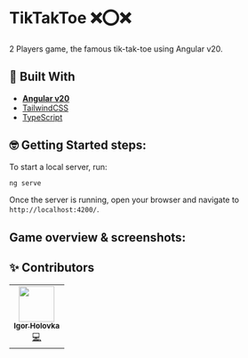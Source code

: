 # TikTakToe ❌⭕❌

2 Players game, the famous tik-tak-toe using Angular v20.


## 🧰 Built With

- [**Angular v20** ](https://github.com/angular/angular)
- [TailwindCSS](https://tailwindcss.com/)
- [TypeScript](https://github.com/Microsoft/TypeScript)


## 🤓  Getting Started steps:

To start a local server, run:
```bash
ng serve
```
Once the server is running, open your browser and navigate to `http://localhost:4200/`. 

## Game overview & screenshots:



## ✨ Contributors
<!-- ALL-CONTRIBUTORS-LIST:START - Do not remove or modify this section -->
<!-- prettier-ignore-start -->
<!-- markdownlint-disable -->
<table>
  <tr>
    <td align="center"><a href="https://bstefanski.com/"><img src="https://avatars.githubusercontent.com/u/39650812?v=4" width="64px;" alt=""/><br /><sub><b>Igor Holovka</b></sub></a><br /><a href="https://github.com/igor-h" title="Code">💻</a></td>
  </tr>
</table>

<!-- markdownlint-restore -->
<!-- prettier-ignore-end -->

<!-- ALL-CONTRIBUTORS-LIST:END -->